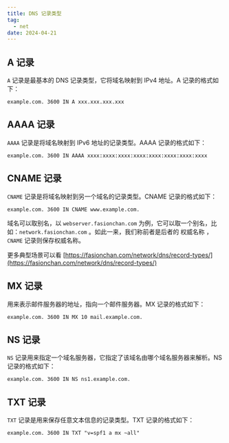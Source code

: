 ```yaml
---
title: DNS 记录类型
tag:
  - net
date: 2024-04-21
---
```


## A 记录

`A` 记录是最基本的 DNS 记录类型，它将域名映射到 IPv4 地址。A 记录的格式如下：

```plaintext
example.com. 3600 IN A xxx.xxx.xxx.xxx
```

## AAAA 记录

`AAAA` 记录是将域名映射到 IPv6 地址的记录类型。AAAA 记录的格式如下：

```plaintext
example.com. 3600 IN AAAA xxxx:xxxx:xxxx:xxxx:xxxx:xxxx:xxxx:xxxx
```

## CNAME 记录

`CNAME` 记录是将域名映射到另一个域名的记录类型。CNAME 记录的格式如下：

```plaintext
example.com. 3600 IN CNAME www.example.com.
```

域名可以取别名，以 `webserver.fasionchan.com` 为例，它可以取一个别名，比如：`network.fasionchan.com` 。如此一来，我们称前者是后者的 权威名称 ，`CNAME` 记录则保存权威名称。

更多典型场景可以看 [https://fasionchan.com/network/dns/record-types/](https://fasionchan.com/network/dns/record-types/)

## MX 记录

用来表示邮件服务器的地址，指向一个邮件服务器。MX 记录的格式如下：

```plaintext
example.com. 3600 IN MX 10 mail.example.com.
```

## NS 记录

`NS` 记录用来指定一个域名服务器，它指定了该域名由哪个域名服务器来解析。NS 记录的格式如下：

```plaintext
example.com. 3600 IN NS ns1.example.com.
```

## TXT 记录

`TXT` 记录是用来保存任意文本信息的记录类型。TXT 记录的格式如下：

```plaintext
example.com. 3600 IN TXT "v=spf1 a mx ~all"
```
